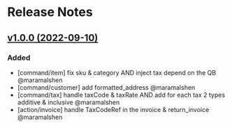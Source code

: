 # Release Notes

## [v1.0.0 (2022-09-10)](https://github.com/Repzo/repzo-quickbooks.git)

### Added

- [command/item] fix sku & category AND inject tax depend on the QB @maramalshen
- [command/customer] add formatted_address @maramalshen
- [command/tax] handle taxCode & taxRate AND add for each tax 2 types additive & inclusive @maramalshen
- [action/invoice] handle TaxCodeRef in the invoice & return_invoice @maramalshen
